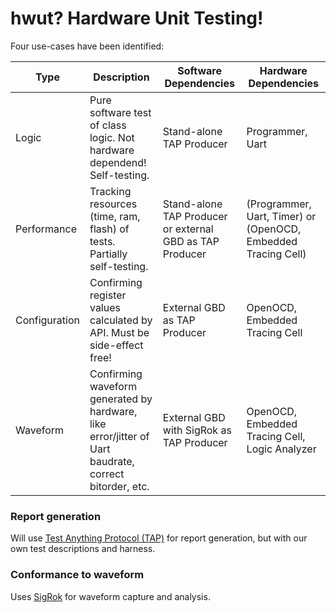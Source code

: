 # hwut? Hardware Unit Testing!



Four use-cases have been identified:

| Type | Description | Software Dependencies | Hardware Dependencies | 
|------|-------------|-----------------------|-----------------------|
| Logic | Pure software test of class logic. Not hardware dependend! Self-testing. | Stand-alone TAP Producer | Programmer, Uart |
| Performance | Tracking resources (time, ram, flash) of tests. Partially self-testing. | Stand-alone TAP Producer or external GBD as TAP Producer | (Programmer, Uart, Timer) or (OpenOCD, Embedded Tracing Cell) |
| Configuration | Confirming register values calculated by API. Must be side-effect free! | External GBD as TAP Producer | OpenOCD, Embedded Tracing Cell |
| Waveform | Confirming waveform generated by hardware, like error/jitter of Uart baudrate, correct bitorder, etc. | External GBD with SigRok as TAP Producer | OpenOCD, Embedded Tracing Cell, Logic Analyzer |


### Report generation

Will use [Test Anything Protocol (TAP)](testanything.org) for report generation, but with our own test descriptions and harness.


### Conformance to waveform

Uses [SigRok](sigrok.org) for waveform capture and analysis.